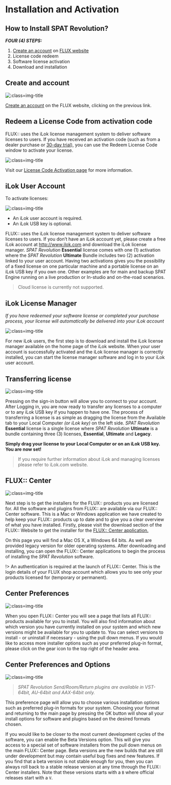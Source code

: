 # Installation and Activation
## How to Install SPAT Revolution?

***FOUR (4) STEPS:***

1. [Create an account](https://shop.flux.audio/en_US/login "") on [FLUX website](flux.audio "")
1. License code redeem
1. Software license activation
1. Download and installation

## Create and account
![](https://media.githubusercontent.com/media/FLUX-SE/doc_images/main/FLUX/Account/Create.png ':class=img-title')


[Create an account](https://shop.flux.audio/en_US/login "") on the FLUX website, clicking on the previous link.


## Redeem a License Code from activation code
FLUX:: uses the iLok license management system to deliver software licenses to users. If you have received an activation code (such as from a dealer purchase or [30-day trial](https://shop.flux.audio/en_US/page/trial-request-information '')), you can use the Redeem License Code window to activate your license.


![](https://media.githubusercontent.com/media/FLUX-SE/doc_images/main/FLUX/Account/RedeemLicense.png ':class=img-title')

Visit our [License Code Activation page](https://shop.flux.audio/en_US/account/licence_code_redeem "") for more information.

## iLok User Account

To activate licenses:

![](https://media.githubusercontent.com/media/FLUX-SE/doc_images/main/FLUX/Generic/IlokLogo.png ':class=img-title')

- An iLok user account is required.
- An iLok USB key is optional.

FLUX:: uses the iLok license management system to deliver software licenses to users. If you don’t have an iLok account yet, please create a free iLok account at http://www.ilok.com and download the iLok license manager. _SPAT Revolution_ **Essential** license comes with one (1) activation where the _SPAT Revolution_ **Ultimate** Bundle includes two (2) activation linked to your user account. Having two activations gives you the possibility of a fixed license on one particular machine and a portable license on an iLok USB key if you own one. Other examples are for main and backup SPAT Engine running on a live production or In-studio and on-the-road scenarios.

> Cloud license is currently not supported.

## iLok License Manager
*If you have redeemed your software license or completed your purchase process, your license will automatically be delivered into your iLok account*

![](https://media.githubusercontent.com/media/FLUX-SE/doc_images/main/FLUX/Generic/IlokManager.jpg ':class=img-title')

For new iLok users, the first step is to download and install the iLok license manager available on the home page of the iLok website. When your user account is successfully activated and the iLok license manager is correctly installed, you can start the license manager software and log in to your iLok user account.

## Transferring license

![](https://media.githubusercontent.com/media/FLUX-SE/doc_images/main/FLUX/Generic/iLokManagerTransfer.jpg ':class=img-title')

Pressing on the sign-in button will allow you to connect to your account. After Logging in, you are now ready to transfer any licenses to a computer or to any iLok USB key if you happen to have one. The process of transferring a license is as simple as dragging the license from the Available tab to your Local Computer *(or iLok key)* on the left side. _SPAT Revolution_ **Essential** license is a single license where _SPAT Revolution_ **Ultimate** is a bundle containing three (3) licenses, **Essential**, **Ultimate** and **Legacy**.

**Simply drag your license to your Local Computer or on an iLok USB key. You are now set!**

> If you require further information about iLok and managing licenses please refer to iLok.com website.

## FLUX:: Center
![](https://media.githubusercontent.com/media/FLUX-SE/doc_images/main/Center/Generic/Page.png ':class=img-title')

Next step is to get the installers for the FLUX:: products you are licensed for. All the software and plugins from FLUX:: are available via our FLUX:: Center software. This is a Mac or Windows application we have created to help keep your FLUX:: products up to date and to give you a clear overview of what you have installed. Firstly, please visit the download section of the FLUX:: Website to get the installer for the [FLUX:: Center application.
](https://flux.audio/download/)

On this page you will find a Mac OS X, a Windows 64 bits. As well are provided legacy version for older operating systems. After downloading and installing, you can open the FLUX:: Center applications to begin the process of installing the _SPAT Revolution_ software.

!> An authentication is required at the launch of FLUX:: Center. This is the login details of your FLUX shop account which allows you to see only your products licensed for (temporary or permanent).

## Center Preferences

![](https://media.githubusercontent.com/media/FLUX-SE/doc_images/main/Center/Generic/TopBar.jpg ':class=img-title')

When you open FLUX:: Center you will see a page that lists all FLUX:: products available for you to install. You will also find information about which version you have currently installed on your system and which new versions might be available for you to update to. You can select versions to install - or uninstall if necessary - using the pull down menus. If you would like to access more installer options such as your preferred plug-in format, please click on the gear icon to the top right of the header area.

## Center Preferences and Options
![](https://media.githubusercontent.com/media/FLUX-SE/doc_images/main/Center/Generic/Preferences.jpg ':class=img-title')
> *_SPAT Revolution_ Send/Room/Return plugins are available in VST-64bit, AU-64bit and AAX-64bit only.*

This preference page will allow you to choose various installation options such as preferred plug-in formats for your system. Choosing your format and returning to the main page by pressing the OK button will show all your install options for software and plugins based on the desired formats chosen.

If you would like to be closer to the most current development cycles of the software, you can enable the Beta Versions option. This will give you access to a special set of software installers from the pull down menus on the main FLUX:: Center page. Beta versions are the new builds that are still under development but may contain useful bug fixes and new features. If you find that a beta version is not stable enough for you, then you can always roll back to a stable release version at any time through the FLUX:: Center installers. Note that these versions starts with a <code>B</code> where official releases start with a <code>V</code>.
